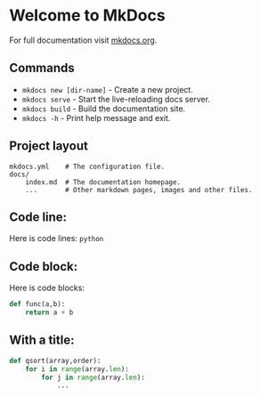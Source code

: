 # Welcome to MkDocs

For full documentation visit [mkdocs.org](https://www.mkdocs.org).

## Commands

* `mkdocs new [dir-name]` - Create a new project.
* `mkdocs serve` - Start the live-reloading docs server.
* `mkdocs build` - Build the documentation site.
* `mkdocs -h` - Print help message and exit.

## Project layout

    mkdocs.yml    # The configuration file.
    docs/
        index.md  # The documentation homepage.
        ...       # Other markdown pages, images and other files.

## Code line:
Here is code lines: `python`

## Code block:
Here is code blocks:
```python
def func(a,b):
    return a + b
```

## With a title:
``` python title="qsort.py" linenums="1"
def qsort(array,order):
    for i in range(array.len):
        for j in range(array.len):
            ...
```